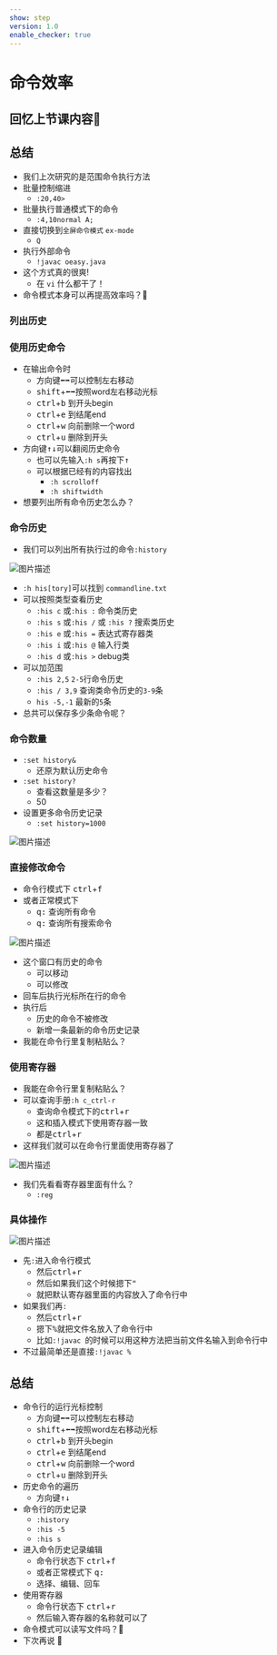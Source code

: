 ```yaml
---
show: step
version: 1.0
enable_checker: true
---
```


# 命令效率

## 回忆上节课内容🤔

## 总结
- 我们上次研究的是范围命令执行方法
- 批量控制缩进
	- `:20,40>`
- 批量执行普通模式下的命令
	- `:4,10normal A;`
- 直接切换到`全屏命令模式` `ex-mode`
	- `Q`
- 执行外部命令
	- `!javac oeasy.java`
- 这个方式真的很爽!
	- 在 `vi` 什么都干了！
- 命令模式本身可以再提高效率吗？🤔

### 列出历史

### 使用历史命令
- 在输出命令时
	- 方向键<kbd>⬅️️</kbd><kbd>➡️️️</kbd>可以控制左右移动
	- <kbd>shift</kbd>+<kbd>⬅️️</kbd><kbd>➡️️️</kbd>按照word左右移动光标
	- <kbd>ctrl</kbd>+<kbd>b</kbd> 到开头begin
	- <kbd>ctrl</kbd>+<kbd>e</kbd> 到结尾end
	- <kbd>ctrl</kbd>+<kbd>w</kbd> 向前删除一个word
	- <kbd>ctrl</kbd>+<kbd>u</kbd> 删除到开头
- 方向键<kbd>↑️</kbd><kbd>↓️️️</kbd>可以翻阅历史命令
	- 也可以先输入`:h s`再按下<kbd>↑️</kbd>
	- 可以根据已经有的内容找出
		- `:h scrolloff`
		- `:h shiftwidth`
- 想要列出所有命令历史怎么办？

### 命令历史
- 我们可以列出所有执行过的命令`:history`

![图片描述](https://doc.shiyanlou.com/courses/uid1190679-20210202-1612238999169)

- `:h his[tory]`可以找到 `commandline.txt`
- 可以按照类型查看历史
	- `:his c` 或`:his :` 命令类历史
	- `:his s` 或`:his /` 或 `:his ?` 搜索类历史
	- `:his e` 或`:his =` 表达式寄存器类
	- `:his i` 或`:his @` 输入行类
	- `:his d` 或`:his >` debug类
- 可以加范围
	- `:his 2,5` `2-5`行命令历史
	- `:his / 3,9` 查询类命令历史的`3-9`条
	- `his -5,-1` 最新的`5`条
- 总共可以保存多少条命令呢？

### 命令数量
- `:set history&`
	- 还原为默认历史命令
- `:set history?`
	- 查看这数量是多少？
	- 50
- 设置更多命令历史记录
	- `:set history=1000`
 
![图片描述](https://doc.shiyanlou.com/courses/uid1190679-20210807-1628303408587)

### 直接修改命令

- 命令行模式下 <kbd>ctrl</kbd>+<kbd>f</kbd>
- 或者正常模式下
	- <kbd>q</kbd><kbd>:</kbd> 查询所有命令
	- <kbd>q</kbd><kbd>:</kbd> 查询所有搜索命令

![图片描述](https://doc.shiyanlou.com/courses/uid1190679-20210807-1628304811057)

- 这个窗口有历史的命令
	- 可以移动
	- 可以修改
- 回车后执行光标所在行的命令
- 执行后
	 - 历史的命令不被修改
	 - 新增一条最新的命令历史记录
- 我能在命令行里复制粘贴么？

### 使用寄存器
- 我能在命令行里复制粘贴么？
- 可以查询手册`:h c_ctrl-r` 
	- 查询命令模式下的<kbd>ctrl</kbd>+<kbd>r</kbd>
	- 这和插入模式下使用寄存器一致
	- 都是<kbd>ctrl</kbd>+<kbd>r</kbd>
- 这样我们就可以在命令行里面使用寄存器了

![图片描述](https://doc.shiyanlou.com/courses/uid1190679-20210202-1612255335506)

- 我们先看看寄存器里面有什么？
	- `:reg`

### 具体操作
![图片描述](https://doc.shiyanlou.com/courses/uid1190679-20210202-1612255634458)

- 先`:`进入命令行模式
	- 然后<kbd>ctrl</kbd>+<kbd>r</kbd>
	- 然后如果我们这个时候摁下<kbd>"</kbd>
	- 就把默认寄存器里面的内容放入了命令行中
- 如果我们再`:`
	- 然后<kbd>ctrl</kbd>+<kbd>r</kbd>
	- 摁下<kbd>%</kbd>就把文件名放入了命令行中
	- 比如`:!javac `的时候可以用这种方法把当前文件名输入到命令行中
- 不过最简单还是直接`:!javac %`


## 总结
- 命令行的运行光标控制
	- 方向键<kbd>⬅️️</kbd><kbd>➡️️️</kbd>可以控制左右移动
	- <kbd>shift</kbd>+<kbd>⬅️️</kbd><kbd>➡️️️</kbd>按照word左右移动光标
	- <kbd>ctrl</kbd>+<kbd>b</kbd> 到开头begin
	- <kbd>ctrl</kbd>+<kbd>e</kbd> 到结尾end
	- <kbd>ctrl</kbd>+<kbd>w</kbd> 向前删除一个word
	- <kbd>ctrl</kbd>+<kbd>u</kbd> 删除到开头
- 历史命令的遍历
	- 方向键<kbd>↑️</kbd><kbd>↓️️️</kbd>
- 命令行的历史记录
	- `:history`
	- `:his -5`
	- `:his s`
- 进入命令历史记录编辑
	- 命令行状态下 <kbd>ctrl</kbd>+<kbd>f</kbd>
	- 或者正常模式下 <kbd>q</kbd><kbd>:</kbd> 
	- 选择、编辑、回车
- 使用寄存器
	- 命令行状态下 <kbd>ctrl</kbd>+<kbd>r</kbd>
	- 然后输入寄存器的名称就可以了
- 命令模式可以读写文件吗？🤔
- 下次再说 👋






